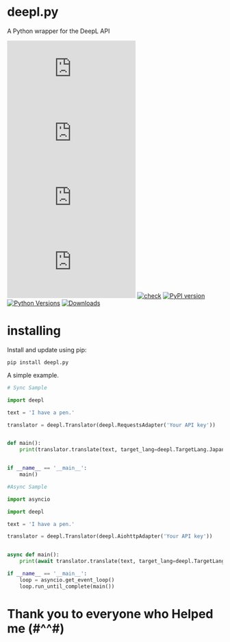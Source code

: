 # deepl.py

A Python wrapper for the DeepL API
  
[![GitHub license](https://img.shields.io/github/license/grarich123/deepl.py)](https://github.com/grarich123/deepl.py/blob/main/LICENSE)
[![GitHub issues](https://img.shields.io/github/issues/grarich123/deepl.py)](https://github.com/grarich123/deepl.py/issues)
[![GitHub forks](https://img.shields.io/github/forks/grarich123/deepl.py)](https://github.com/grarich123/deepl.py/network)
[![GitHub stars](https://img.shields.io/github/stars/grarich123/deepl.py)](https://github.com/grarich123/deepl.py/stargazers)
[![check](https://github.com/grarich123/deepl.py/actions/workflows/check.yml/badge.svg)](https://github.com/grarich123/deepl.py/actions/workflows/check.yml)
[![PyPI version](https://badge.fury.io/py/deepl.py.svg)](https://badge.fury.io/py/deepl.py)
[![Python Versions](https://img.shields.io/pypi/pyversions/deepl.py.svg)](https://pypi.org/project/deepl.py/)
[![Downloads](https://static.pepy.tech/personalized-badge/deepl-py?period=total&units=international_system&left_color=grey&right_color=orange&left_text=Downloads)](https://pepy.tech/project/deepl-py)

  
# installing  
Install and update using pip:

`pip install deepl.py`  

A simple example.  
  
```python
# Sync Sample

import deepl

text = 'I have a pen.'

translator = deepl.Translator(deepl.RequestsAdapter('Your API key'))


def main():
    print(translator.translate(text, target_lang=deepl.TargetLang.Japanese))


if __name__ == '__main__':
    main()
```
  
```python
#Async Sample

import asyncio

import deepl

text = 'I have a pen.'

translator = deepl.Translator(deepl.AiohttpAdapter('Your API key'))


async def main():
    print(await translator.translate(text, target_lang=deepl.TargetLang.Japanese))

if __name__ == '__main__':
    loop = asyncio.get_event_loop()
    loop.run_until_complete(main())
```
  
# Thank you to everyone who Helped me (#^^#)
